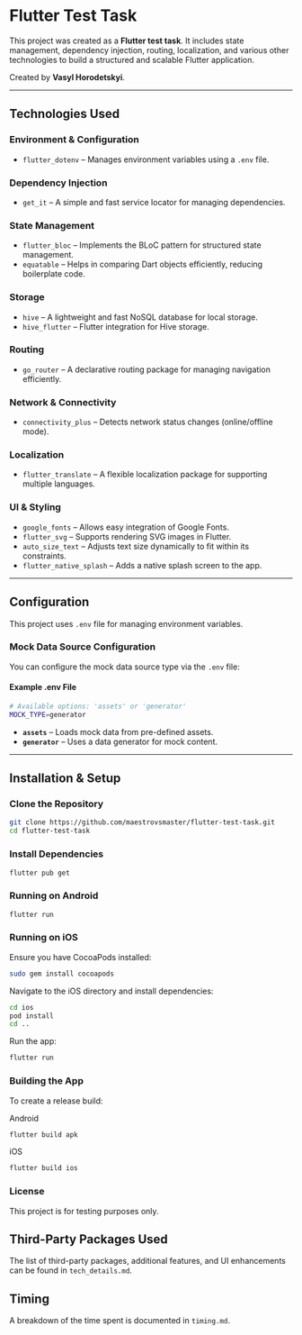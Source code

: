#  Flutter Test Task

This project was created as a **Flutter test task**. It includes state management, dependency injection, routing, localization, and various other technologies to build a structured and scalable Flutter application.

Created by **Vasyl Horodetskyi**.

---

##  Technologies Used

###  Environment & Configuration
- `flutter_dotenv` – Manages environment variables using a `.env` file.

###  Dependency Injection
- `get_it` – A simple and fast service locator for managing dependencies.

###  State Management
- `flutter_bloc` – Implements the BLoC pattern for structured state management.
- `equatable` – Helps in comparing Dart objects efficiently, reducing boilerplate code.

###  Storage
- `hive` – A lightweight and fast NoSQL database for local storage.
- `hive_flutter` – Flutter integration for Hive storage.

###  Routing
- `go_router` – A declarative routing package for managing navigation efficiently.

###  Network & Connectivity
- `connectivity_plus` – Detects network status changes (online/offline mode).

###  Localization
- `flutter_translate` – A flexible localization package for supporting multiple languages.

###  UI & Styling
- `google_fonts` – Allows easy integration of Google Fonts.
- `flutter_svg` – Supports rendering SVG images in Flutter.
- `auto_size_text` – Adjusts text size dynamically to fit within its constraints.
- `flutter_native_splash` – Adds a native splash screen to the app.


---

##  Configuration
This project uses `.env` file for managing environment variables.  

### Mock Data Source Configuration
You can configure the mock data source type via the `.env` file:

####  Example .env File
```sh
# Available options: 'assets' or 'generator'
MOCK_TYPE=generator
```
- **`assets`** – Loads mock data from pre-defined assets.
- **`generator`** – Uses a data generator for mock content.

---

##  Installation & Setup

###  Clone the Repository
```sh
git clone https://github.com/maestrovsmaster/flutter-test-task.git
cd flutter-test-task
```

###  Install Dependencies
```sh
flutter pub get
```


###  Running on Android
```sh
flutter run
```


###  Running on iOS
Ensure you have CocoaPods installed:
```sh
sudo gem install cocoapods
```
Navigate to the iOS directory and install dependencies:
```sh
cd ios
pod install
cd ..
```
Run the app:
```sh
flutter run
```

###  Building the App
To create a release build:

Android
```sh
flutter build apk
```
iOS
```sh
flutter build ios
```
###  License
This project is for testing purposes only.



## Third-Party Packages Used  
The list of third-party packages, additional features, and UI enhancements can be found in `tech_details.md`.  

## Timing  
A breakdown of the time spent is documented in `timing.md`.  

